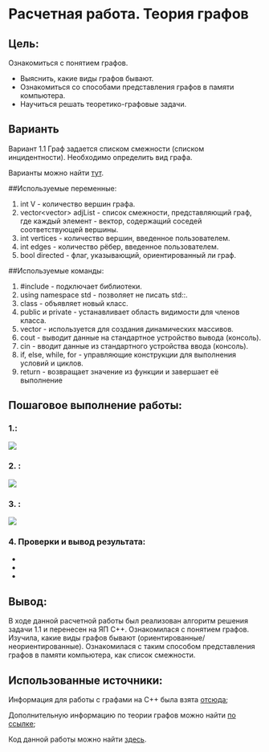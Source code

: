 # Расчетная работа. Теория графов
## Цель:
 Ознакомиться с понятием графов.
- Выяснить, какие виды графов бывают.
- Ознакомиться со способами представления графов в памяти компьютера.
- Научиться решать теоретико-графовые задачи.

## Варианть
Вариант 1.1 Граф задается списком смежности (списком инцидентности). Необходимо определить вид графа.

Варианты можно найти [тут](https://drive.google.com/file/d/1-rSQZex8jW-2DlY2kko18gU1oUAtEGHl/view).

##Используемые переменные:
1. int V - количество вершин графа.
2. vector<vector<int>> adjList - список смежности, представляющий граф, где каждый элемент - вектор, содержащий соседей соответствующей вершины.
3. int vertices - количество вершин, введенное пользователем.
4. int edges - количество рёбер, введенное пользователем.
5. bool directed - флаг, указывающий, ориентированный ли граф.

##Используемые команды:
1. #include - подключает библиотеки.
2. using namespace std - позволяет не писать std::.
3. class - объявляет новый класс.
4. public и private - устанавливает область видимости для членов класса.
5. vector - используется для создания динамических массивов.
6. cout - выводит данные на стандартное устройство вывода (консоль).
7. cin - вводит данные из стандартного устройства ввода (консоль).
8. if, else, while, for - управляющие конструкции для выполнения условий и циклов.
9. return - возвращает значение из функции и завершает её выполнение


## Пошаговое выполнение работы:

### 1.:

![](./)

### 2. :


![](./)


### 3. :


![](./)

### 4. Проверки и вывод результата:

* 
* 
*

## Вывод:

В ходе данной расчетной работы был реализован алгоритм решения задачи 1.1 и перенесен на ЯП C++.
Ознакомилася с понятием графов.
Изучила, какие виды графов бывают (ориентированные/неориентированные).
Ознакомилася с таким способом представления графов в памяти компьютера, как список смежности.


## Использованные источники:

Информация для работы с графами на C++ была взята [отсюда](https://brestprog.by/topics/);

Дополнительную информацию по теории графов можно найти [по ссылке](https://habr.com/ru/companies/otus/articles/568026/);

Код данной работы можно найти [здесь]().
